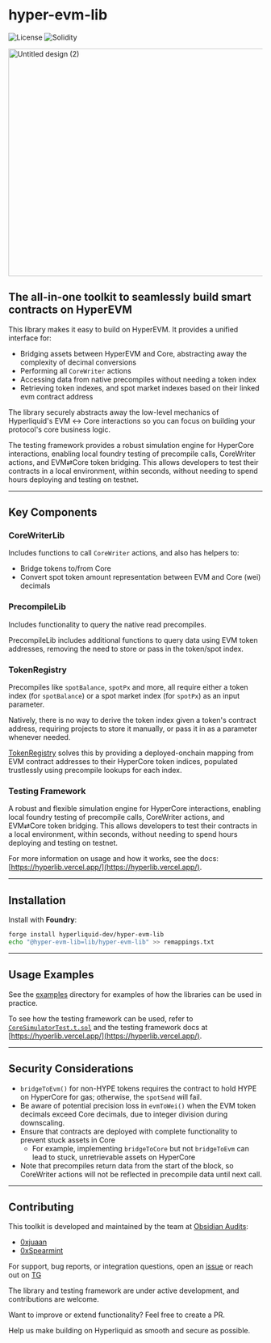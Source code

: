 # hyper-evm-lib
![License](https://img.shields.io/github/license/hyperliquid-dev/hyper-evm-lib)
![Solidity](https://img.shields.io/badge/solidity-%3E%3D0.8.0-blue)

<img width="900" height="450" alt="Untitled design (2)" src="https://github.com/user-attachments/assets/6c74dc59-baff-4f6a-9dab-3b92d0cfa133" />

## The all-in-one toolkit to seamlessly build smart contracts on HyperEVM

This library makes it easy to build on HyperEVM. It provides a unified interface for:

* Bridging assets between HyperEVM and Core, abstracting away the complexity of decimal conversions
* Performing all `CoreWriter` actions
* Accessing data from native precompiles without needing a token index
* Retrieving token indexes, and spot market indexes based on their linked evm contract address

The library securely abstracts away the low-level mechanics of Hyperliquid's EVM ↔ Core interactions so you can focus on building your protocol's core business logic.

The testing framework provides a robust simulation engine for HyperCore interactions, enabling local foundry testing of precompile calls, CoreWriter actions, and EVM⇄Core token bridging. This allows developers to test their contracts in a local environment, within seconds, without needing to spend hours deploying and testing on testnet.

---

## Key Components

### CoreWriterLib

Includes functions to call `CoreWriter` actions, and also has helpers to:

* Bridge tokens to/from Core
* Convert spot token amount representation between EVM and Core (wei) decimals

### PrecompileLib

Includes functionality to query the native read precompiles. 

PrecompileLib includes additional functions to query data using EVM token addresses, removing the need to store or pass in the token/spot index. 

### TokenRegistry

Precompiles like `spotBalance`, `spotPx` and more, all require either a token index (for `spotBalance`) or a spot market index (for `spotPx`) as an input parameter.

Natively, there is no way to derive the token index given a token's contract address, requiring projects to store it manually, or pass it in as a parameter whenever needed.

[TokenRegistry](https://github.com/hyperliquid-dev/hyper-evm-lib/blob/main/src/registry/TokenRegistry.sol) solves this by providing a deployed-onchain mapping from EVM contract addresses to their HyperCore token indices, populated trustlessly using precompile lookups for each index.

### Testing Framework

A robust and flexible simulation engine for HyperCore interactions, enabling local foundry testing of precompile calls, CoreWriter actions, and EVM⇄Core token bridging. This allows developers to test their contracts in a local environment, within seconds, without needing to spend hours deploying and testing on testnet.

For more information on usage and how it works, see the docs: [https://hyperlib.vercel.app/](https://hyperlib.vercel.app/).

---

## Installation

Install with **Foundry**:

```sh
forge install hyperliquid-dev/hyper-evm-lib
echo "@hyper-evm-lib=lib/hyper-evm-lib" >> remappings.txt
```
---

## Usage Examples

See the [examples](./src/examples/) directory for examples of how the libraries can be used in practice.

To see how the testing framework can be used, refer to [`CoreSimulatorTest.t.sol`](./test/CoreSimulatorTest.t.sol) and the testing framework docs at [https://hyperlib.vercel.app/](https://hyperlib.vercel.app/).

---

## Security Considerations

* `bridgeToEvm()` for non-HYPE tokens requires the contract to hold HYPE on HyperCore for gas; otherwise, the `spotSend` will fail.
* Be aware of potential precision loss in `evmToWei()` when the EVM token decimals exceed Core decimals, due to integer division during downscaling.
* Ensure that contracts are deployed with complete functionality to prevent stuck assets in Core
  * For example, implementing `bridgeToCore` but not `bridgeToEvm` can lead to stuck, unretrievable assets on HyperCore
* Note that precompiles return data from the start of the block, so CoreWriter actions will not be reflected in precompile data until next call.

---

## Contributing
This toolkit is developed and maintained by the team at [Obsidian Audits](https://github.com/ObsidianAudits):

- [0xjuaan](https://github.com/0xjuaan)
- [0xSpearmint](https://github.com/0xspearmint)

For support, bug reports, or integration questions, open an [issue](https://github.com/hyperliquid-dev/hyper-evm-lib/issues) or reach out on [TG](https://t.me/juan_sec)

The library and testing framework are under active development, and contributions are welcome.

Want to improve or extend functionality? Feel free to create a PR.

Help us make building on Hyperliquid as smooth and secure as possible.
